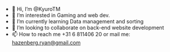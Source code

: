 - 👋 Hi, I’m @KyuroTM
- 👀 I’m interested in Gaming and web dev. 
- 🌱 I’m currently learning Data management and sorting
- 💞️ I’m looking to collaborate on back-end website development
- 📫 How to reach me +31 6 811406 20 or mail me: hazenberg.ryan@gmail.com

<!---
KyuroTM/KyuroTM is a ✨ special ✨ repository because its `README.md` (this file) appears on your GitHub profile.
You can click the Preview link to take a look at your changes.
--->
